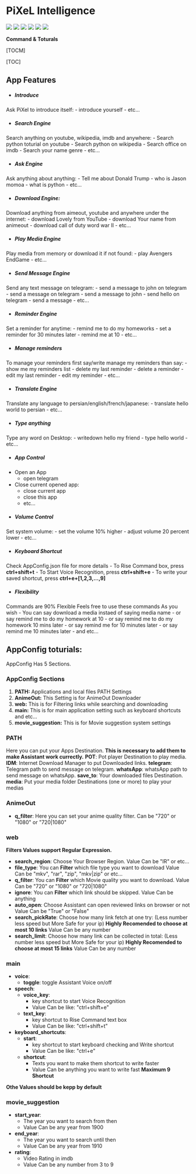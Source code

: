 # PiXeL Intelligence
![](https://img.shields.io/github/stars/pandao/editor.md.svg) ![](https://img.shields.io/github/forks/pandao/editor.md.svg) ![](https://img.shields.io/github/tag/pandao/editor.md.svg) ![](https://img.shields.io/github/release/pandao/editor.md.svg) ![](https://img.shields.io/github/issues/pandao/editor.md.svg) ![](https://img.shields.io/bower/v/editor.md.svg)

**Command & Toturals**

[TOCM]

[TOC]

## App Features
- ##### Introduce
Ask PiXel to introduce itself:
	- introduce yourself
	- etc...
- ##### Search Engine
Search anything on youtube, wikipedia, imdb and anywhere:
	- Search python toturial on youtube
	- Search python on wikipedia
	- Search office on imdb
	- Search your name genre
	- etc...
- ##### Ask Engine
Ask anything about anything:
	- Tell me about Donald Trump
	- who is Jason momoa
	- what is python
	- etc...
- ##### Download Engine:
Download anything from aimeout, youtube and anywhere under the internet:
	- download Lovely from YouTube
	- download Your name from animeout
	- download call of duty word war II
	- etc...
- ##### Play Media Engine
Play media from memory or download it if not found:
	- play Avengers EndGame
	- etc...
- ##### Send Message Engine
Send any text message on telegram:
	- send a message to john on telegram
	- send a message on telegram
	- send a message to john
	- send hello on telegram
	- send a message
	- etc...
- ##### Reminder Engine
Set a reminder for anytime:
	- remind me to do my homeworks
	- set a reminder for 30 minutes later
	- remind me at 10
	- etc...
- ##### Manage reminders
To manage your reminders first say/write manage my reminders than say:
	- show me my reminders list
	- delete my last reminder
	- delete a reminder
	- edit my last reminder
	- edit my reminder
	- etc...
- ##### Translate Engine
Translate any language to persian/english/french/japanese:
	- translate hello world to persian
	- etc...
- ##### Type anything
Type any word on Desktop:
	- writedown hello my friend
	- type hello world
	- etc...
- ##### App Control
- Open an App
	- open telegram
- Close current opened app:
	- close current app
	- close this app
	- etc...
- ##### Volume Control
Set system volume:
	- set the volume 10% higher
	- adjust volume 20 percent lower
	- etc...
- ##### Keyboard Shortcut
Check AppConfig.json file for more details
	- To Rise Command box, press **ctrl+shift+t**
	- To Start Voice Recognition, press **ctrl+shift+e**
	- To write your saved shortcut, press **ctrl+e+[1,2,3,...,9]**
- ##### Flexibility
Commands are 90% Flexible
Feels free to use these commands As you wish
	- You can say download a media instaed of saying media name
	- or say remind me to do my homework at 10
	- or say remind me to do my homework 10 mins later
	- or say remind me for 10 minutes later
	- or say remind me 10 minutes later
	- and etc...

## AppConfig toturials:
AppConfig Has 5 Sections.

### AppConfig Sections
1. **PATH:** Applications and local files PATH Settings
2. **AnimeOut:** This Setting is for AnimeOut Downloader
3. **web:** This is for Filtering links while searching and downloading
4. **main:** This is for main application setting such as keyboard shortcuts and etc...
5. **movie_suggestion:** This is for Movie suggestion system settings

### PATH
Here you can put your Apps Destination.
**This is necessary to add them to make Assistant work currectly.**
**POT**: Pot player Destination to play media.
**IDM**: Internet Download Manager to put Downloaded links.
**telegram**: Telegram path to send message on telegram.
**whatsApp**: whatsApp path to send message on whatsApp.
**save_to**: Your downloaded files Destination.
**media**: Put your media folder Destinations (one or more) to play your medias

### AnimeOut
- **q_filter**:
Here you can set your anime quality filter.
Can be "720" or "1080" or "720|1080"

### web
**Filters Values support Regular Expression.**
- **search_region**:
Choose Your Browser Region.
Value Can be "IR" or etc...
- **file_type**: 
You can **Filter** which file type you want to download
Value Can be "mkv", "rar", "zip", "mkv|zip" or etc...
- **q_filter**: 
You can **Filter** which Movie quality you want to download.
Value Can be "720" or "1080" or "720|1080"
- **ignore**: 
You can **Filter** which link should be skipped.
Value Can be anything
- **auto_open**: 
Choose Assistant can open reviewed links on browser or not
Value Can be "True" or "False"
- **search_pickRate**: 
Choose how many link fetch at one try:
(Less number less speed but More Safe for your ip)
**Highly Recomended to choose at most 10 links**
Value Can be any number
- **search_limit**: 
Choose how many link can be collected in total:
(Less number less speed but More Safe for your ip)
**Highly Recomended to choose at most 15 links**
Value Can be any number

### main
- **voice**:
	- **toggle**: toggle Assistant Voice on/off
- **speech**:
	- **voice_key**:
		- key shortcut to start Voice Recognition
		- Value Can be like: "ctrl+shift+e"
	- **text_key**: 
		- key shortcut to Rise Command text box
		- Value Can be like: "ctrl+shift+t"
- **keyboard_shortcuts**:
	- **start**:
		- key shortcut to start keyboard checking and Write shortcut
		- Value Can be like: "ctrl+e"
	- **shortcut**:
		- Texts you want to make them shortcut to write faster
		- Value Can be anything you want to write fast
		 **Maximum 9 Shortcut**

**Othe Values should be kepp by default**
### movie_suggestion
- **start_year**:
	- The year you want to search from then
	- Value Can be any year from 1900
- **end_year**:
	- The year you want to search until then
	- Value Can be any year from 1910
- **rating**:
	- Video Rating in imdb
	- Value Can be any number from 3 to 9